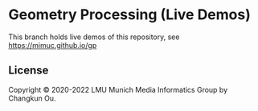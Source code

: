 # Geometry Processing (Live Demos)

This branch holds live demos of this repository, see https://mimuc.github.io/gp

## License

Copyright &copy; 2020-2022 LMU Munich Media Informatics Group by Changkun Ou.